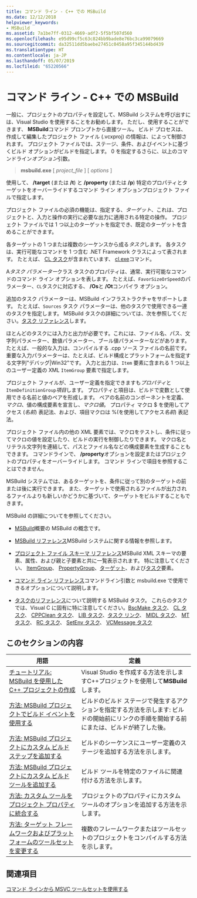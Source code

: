 ```yaml
---
title: コマンド ライン - C++ での MSBuild
ms.date: 12/12/2018
helpviewer_keywords:
- MSBuild
ms.assetid: 7a1be7ff-0312-4669-adf2-5f5bf507d560
ms.openlocfilehash: e95d99cf5c63c824bb9bade8e76bc3ca99079669
ms.sourcegitcommit: da32511dd5baebe27451c0458a95f345144bd439
ms.translationtype: HT
ms.contentlocale: ja-JP
ms.lasthandoff: 05/07/2019
ms.locfileid: "65220566"
---
```

# <a name="msbuild-on-the-command-line---c"></a>コマンド ライン - C++ での MSBuild

一般に、プロジェクトのプロパティを設定して、MSBuild システムを呼び出すには、Visual Studio を使用することをお勧めします。 ただし、使用することができます、 **MSBuild**コマンド プロンプトから直接ツール。 ビルド プロセスは、作成して編集したプロジェクト ファイル (.vcxproj) の情報は、によって制御されます。 プロジェクト ファイルでは、ステージ、条件、およびイベントに基づくビルド オプションがビルドを指定します。 0 を指定するさらに、以上のコマンドライン*オプション*引数。

> **msbuild.exe** [ *project_file* ] [ *options* ]

使用して、 **/target** (または **/t**) と **/property** (または **/p**) 特定のプロパティとターゲットをオーバーライドするコマンド ライン オプションプロジェクト ファイルで指定します。

プロジェクト ファイルの必須の機能は、指定する、*ターゲット*、これは、プロジェクトと、入力と操作の実行に必要な出力に適用される特定の操作。 プロジェクト ファイルでは 1 つ以上のターゲットを指定でき、既定のターゲットを含めることができます。

各ターゲットの 1 つまたは複数のシーケンスから成る*タスク*します。 各タスクは、実行可能なコマンドを 1 つ含む .NET Framework クラスによって表されます。 たとえば、 [CL タスク](/visualstudio/msbuild/cl-task)が含まれています、 [cl.exe](reference/compiling-a-c-cpp-program.md)コマンド。

A*タスク パラメーター*クラス タスクのプロパティは、通常、実行可能なコマンドのコマンド ライン オプションを表します。 たとえば、`FavorSizeOrSpeed`のパラメーター、`CL`タスクに対応する、 **/Os**と **/Ot**コンパイラ オプション。

追加のタスク パラメーターは、MSBuild インフラストラクチャをサポートします。 たとえば、`Sources` タスク パラメーターは、他のタスクで使用できる一連のタスクを指定します。 MSBuild タスクの詳細については、次を参照してください。[タスク リファレンス](/visualstudio/msbuild/msbuild-task-reference)します。

ほとんどのタスクには入力と出力が必要です。これには、ファイル名、パス、文字列パラメーター、数値パラメーター、ブール値パラメーターなどがあります。 たとえば、一般的な入力は、コンパイルする .cpp ソース ファイルの名前です。 重要な入力パラメーターは、たとえば、ビルド構成とプラットフォームを指定する文字列"デバッグ\|Win32"です。 入力と出力は、`Item` 要素に含まれる 1 つ以上のユーザー定義の XML `ItemGroup` 要素で指定します。

プロジェクト ファイルが、ユーザー定義を指定できますも*プロパティ*と`ItemDefinitionGroup`*項目*します。 プロパティと項目は、ビルドで変数として使用できる名前と値のペアを形成します。 ペアの名前のコンポーネントを定義、*マクロ*、値の構成要素を宣言し、*マクロ値*。 プロパティ マクロ $ を使用してアクセス (*名前*) 表記法、および、項目マクロは %(を使用してアクセス*名前*) 表記法。

プロジェクト ファイル内の他の XML 要素では、マクロをテストし、条件に従ってマクロの値を設定したり、ビルドの実行を制御したりできます。 マクロ名とリテラル文字列を連結して、パスとファイル名などの構成要素を生成することもできます。 コマンドラインで、 **/property**オプションを設定またはプロジェクトのプロパティをオーバーライドします。 コマンド ラインで項目を参照することはできません。

MSBuild システムでは、あるターゲットを、条件に従って別のターゲットの前または後に実行できます。 また、ターゲットで使用されるファイルが出力されるファイルよりも新しいかどうかに基づいて、ターゲットをビルドすることもできます。

MSBuild の詳細についてを参照してください。

- [MSBuild](/visualstudio/msbuild/msbuild)概要の MSBuild の概念です。

- [MSBuild リファレンス](/visualstudio/msbuild/msbuild-reference)MSBuild システムに関する情報を参照します。

- [プロジェクト ファイル スキーマ リファレンス](/visualstudio/msbuild/msbuild-project-file-schema-reference)MSBuild XML スキーマの要素、属性、および親と子要素と共に一覧表示されます。 特に注意してください、 [ItemGroup](/visualstudio/msbuild/itemgroup-element-msbuild)、 [PropertyGroup](/visualstudio/msbuild/propertygroup-element-msbuild)、[ターゲット](/visualstudio/msbuild/target-element-msbuild)、および[タスク](/visualstudio/msbuild/task-element-msbuild)要素。

- [コマンド ライン リファレンス](/visualstudio/msbuild/msbuild-command-line-reference)コマンドライン引数と msbuild.exe で使用できるオプションについて説明します。

- [タスクのリファレンス](/visualstudio/msbuild/msbuild-task-reference)について説明する MSBuild タスク。 これらのタスクでは、Visual C に固有に特に注意してください。[BscMake タスク](/visualstudio/msbuild/bscmake-task)、 [CL タスク](/visualstudio/msbuild/cl-task)、 [CPPClean タスク](/visualstudio/msbuild/cppclean-task)、 [LIB タスク](/visualstudio/msbuild/lib-task)、[タスク リンク](/visualstudio/msbuild/link-task)、 [MIDL タスク](/visualstudio/msbuild/midl-task)、 [MT タスク](/visualstudio/msbuild/mt-task)、 [RC タスク](/visualstudio/msbuild/rc-task)、 [SetEnv タスク](/visualstudio/msbuild/setenv-task)、 [VCMessage タスク](/visualstudio/msbuild/vcmessage-task)

## <a name="in-this-section"></a>このセクションの内容

|用語|定義|
|----------|----------------|
|[チュートリアル: MSBuild を使用した C++ プロジェクトの作成](walkthrough-using-msbuild-to-create-a-visual-cpp-project.md)|Visual Studio を作成する方法を示しますC++プロジェクトを使用して**MSBuild**します。|
|[方法: MSBuild プロジェクトでビルド イベントを使用する](how-to-use-build-events-in-msbuild-projects.md)|ビルドのビルド ステージで発生するアクションを指定する方法を示します: ビルドの開始前にリンクの手順を開始する前にまたは、ビルドが終了した後。|
|[方法: MSBuild プロジェクトにカスタム ビルド ステップを追加する](how-to-add-a-custom-build-step-to-msbuild-projects.md)|ビルドのシーケンスにユーザー定義のステージを追加する方法を示します。|
|[方法: MSBuild プロジェクトにカスタム ビルド ツールを追加する](how-to-add-custom-build-tools-to-msbuild-projects.md)|ビルド ツールを特定のファイルに関連付ける方法を示します。|
|[方法: カスタム ツールをプロジェクト プロパティに統合する](how-to-integrate-custom-tools-into-the-project-properties.md)|プロジェクトのプロパティにカスタム ツールのオプションを追加する方法を示します。|
|[方法: ターゲット フレームワークおよびプラットフォームのツールセットを変更する](how-to-modify-the-target-framework-and-platform-toolset.md)|複数のフレームワークまたはツールセットのプロジェクトをコンパイルする方法を示します。|

## <a name="see-also"></a>関連項目

[コマンド ラインから MSVC ツールセットを使用する](building-on-the-command-line.md)
